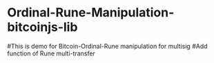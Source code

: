 # Ordinal-Rune-Manipulation-bitcoinjs-lib
#This is demo for Bitcoin-Ordinal-Rune manipulation for multisig 
#Add function of Rune multi-transfer 
